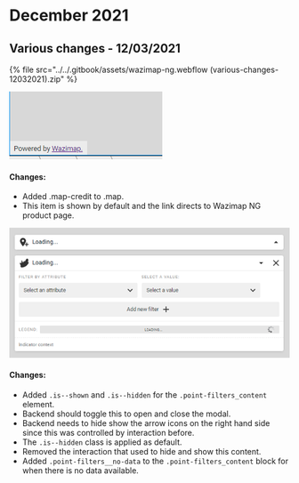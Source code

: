 # December 2021

## Various changes - 12/03/2021

{% file src="../../.gitbook/assets/wazimap-ng.webflow (various-changes-12032021).zip" %}

![Map credit in the bottom left corner.](<../../.gitbook/assets/image (90).png>)

#### Changes:

* Added .map-credit to .map.
* This item is shown by default and the link directs to Wazimap NG product page.

![Point filters closed by default with th](<../../.gitbook/assets/image (89).png>)

#### Changes: <a href="#changes" id="changes"></a>

* Added `.is--shown` and `.is--hidden` for the `.point-filters_content` element.
* Backend should toggle this to open and close the modal.
* Backend needs to hide show the arrow icons on the right hand side since this was controlled by interaction before.
* The `.is--hidden` class is applied as default.
* Removed the interaction that used to hide and show this content.
* Added `.point-filters__no-data` to the `.point-filters_content` block for when there is no data available.





